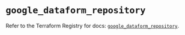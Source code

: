 # `google_dataform_repository`

Refer to the Terraform Registry for docs: [`google_dataform_repository`](https://registry.terraform.io/providers/hashicorp/google-beta/5.16.0/docs/resources/google_dataform_repository).
